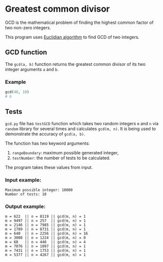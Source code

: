 # Greatest common divisor
GCD is the mathematical problem of finding the highest common factor of two non-zero integers.

This program uses [Euclidian algorithm](https://en.wikipedia.org/wiki/Euclidean_algorithm) to find GCD of two integers.

## GCD function
The `gcd(a, b)` function returns the greatest common divisor of its two integer arguments `a` and `b`.

### Example
```python
gcd(48, 18)
# 6
```

## Tests
`gcd.py` file has `testGCD` function which takes two random integers `m` and `n` via `random` library for several times and calculates `gcd(m, n)`.
It is being used to demonstrate the accuracy of `gcd(a, b)`.

The function has two keyword arguments:
1. `rangeBoundary`: maximum possible generated integer,
2. `testNumber`: the number of tests to be calculated.

The program takes these values from input.

### Input example:
```
Maximum possible integer: 10000
Number of tests: 10
```

### Output example:
```
m = 622  || n = 8119 || gcd(m, n) = 1
m = 9497 || n = 257  || gcd(m, n) = 1
m = 2146 || n = 7985 || gcd(m, n) = 1
m = 1789 || n = 8731 || gcd(m, n) = 1
m = 640  || n = 2256 || gcd(m, n) = 16
m = 3008 || n = 1224 || gcd(m, n) = 8
m = 68   || n = 440  || gcd(m, n) = 4
m = 7076 || n = 1097 || gcd(m, n) = 1
m = 7431 || n = 1753 || gcd(m, n) = 1
m = 5377 || n = 4267 || gcd(m, n) = 1
```